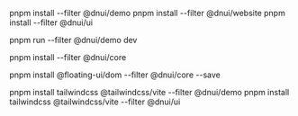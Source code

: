 pnpm install --filter @dnui/demo
pnpm install --filter @dnui/website
pnpm install --filter @dnui/ui

pnpm run --filter @dnui/demo dev

pnpm install --filter @dnui/core


pnpm install @floating-ui/dom --filter @dnui/core --save


pnpm install tailwindcss @tailwindcss/vite --filter @dnui/demo
pnpm install tailwindcss @tailwindcss/vite --filter @dnui/ui
